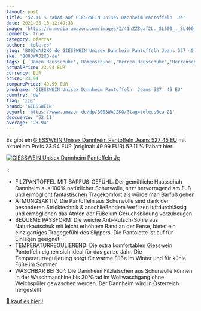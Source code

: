 ```yaml
---
layout: post
title: '52.11 % rabat auf GIESSWEIN Unisex Dannheim Pantoffeln  Je'
date: 2021-06-13 12:49:38
image: 'https://m.media-amazon.com/images/I/41nZZBgaf2L._SL500_._SL400_.jpg'
comments: true
category: ofertas
author: 'tole.es'
slug: 'B003WAJ2KO-de GIESSWEIN Unisex Dannheim Pantoffeln Jeans 527 45 EU'
sku: 'B003WAJ2KO-de'
tags: [ 'Damen-Hausschuhe','Damenschuhe','Herren-Hausschuhe','Herrenschuhe','Schuhe','Schuhe & Handtaschen','Schuhe, Handtaschen & Accessoires','giesswein', ]
actualPrice: 23.94 EUR
currency: EUR
price: 23.94
comparePrice: 49.99 EUR
prodname: 'GIESSWEIN Unisex Dannheim Pantoffeln  Jeans 527  45 EU'
country: 'de'
flag: '🇩🇪'
brand: 'GIESSWEIN'
buyurl: 'https://www.amazon.de/dp/B003WAJ2KO/?tag=tolees0ca-21'
descuento: '52.11'
average: '23.94'
---
```


Es gibt ein [GIESSWEIN Unisex Dannheim Pantoffeln  Jeans 527  45 EU](https://www.amazon.de/dp/B003WAJ2KO/?tag=tolees0ca-21) mit aktuellem Preis 23.94 EUR (original: 49.99 EUR) 52.11 % Rabatt hier:

[![GIESSWEIN Unisex Dannheim Pantoffeln  Je](https://m.media-amazon.com/images/I/41nZZBgaf2L._SL500_._SL400_.jpg)](https://www.amazon.de/dp/B003WAJ2KO/?tag=tolees0ca-21)

ℹ️:

- FILZPANTOFFEL MIT BARFUß-GEFÜHL: Der gemütliche Hausschuh Dannheim aus 100% natürlicher Schurwolle, sitzt hervorragend am Fuß und ermöglicht fantastischen Tragekomfort als würde man Barfuß gehen
- ATMUNGSAKTIV: Die Pantoffeln aus Schurwolle sind dank der besonderen Stricktechnik & anschließendem Verfilzen luftdurchlässig und ermöglichen das Atmen der Füße um Geruchsbildung vorzubeugen
- BEQUEME PASSFORM: Die weiche Anti-Rutsch-Sohle aus Naturkautschuk mit leicht erhöhtem Rand an der Ferse, bietet ein einzigartiges Tragegefühl des Slippers. Die Pantolette ist auf für Einlagen geeignet
- TEMPERATURREGULIEREND: Die extra komfortablen Giesswein Pantoffeln eignen sich ideal für das ganze Jahr. Die Temperaturregulierung sorgt für warme Füße im Winter und für kühle Füße im Sommer
- WASCHBAR BEI 30°: Die Dannheim Filzlatschen aus Schurwolle können in der Waschmaschine bis 30°Grad im Wollwaschgang ohne Weichspüler gewaschen werden. Der Dannheim wird in Österreich hergestellt

[🛒 kauf es hier!!](https://www.amazon.de/dp/B003WAJ2KO/?tag=tolees0ca-21)
